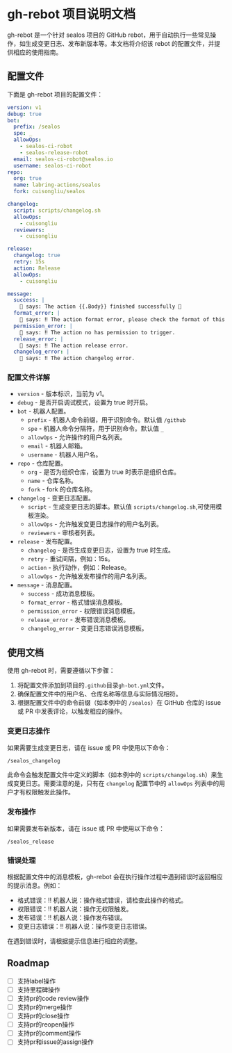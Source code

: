 # gh-rebot 项目说明文档

gh-rebot 是一个针对 sealos 项目的 GitHub rebot，用于自动执行一些常见操作，如生成变更日志、发布新版本等。本文档将介绍该 rebot 的配置文件，并提供相应的使用指南。

## 配置文件

下面是 gh-rebot 项目的配置文件：

```yaml
version: v1
debug: true
bot:
  prefix: /sealos
  spe: _
  allowOps:
    - sealos-ci-robot
    - sealos-release-robot
  email: sealos-ci-robot@sealos.io
  username: sealos-ci-robot
repo:
  org: true
  name: labring-actions/sealos
  fork: cuisongliu/sealos

changelog:
  script: scripts/changelog.sh
  allowOps:
    - cuisongliu
  reviewers:
    - cuisongliu

release:
  changelog: true
  retry: 15s
  action: Release
  allowOps:
    - cuisongliu

message:
  success: |
    🤖 says: The action {{.Body}} finished successfully 🎉
  format_error: |
    🤖 says: ‼️ The action format error, please check the format of this action.
  permission_error: |
    🤖 says: ‼️ The action no has permission to trigger.
  release_error: |
    🤖 says: ‼️ The action release error.
  changelog_error: |
    🤖 says: ‼️ The action changelog error.

```

### 配置文件详解

- `version` - 版本标识，当前为 v1。
- `debug` - 是否开启调试模式，设置为 true 时开启。
- `bot` \- 机器人配置。
   - `prefix` - 机器人命令前缀，用于识别命令。默认值 `/github`
   - `spe` - 机器人命令分隔符，用于识别命令。默认值 `_`
   - `allowOps` - 允许操作的用户名列表。
   - `email` - 机器人邮箱。
   - `username` - 机器人用户名。
- `repo` \- 仓库配置。
   - `org` - 是否为组织仓库，设置为 true 时表示是组织仓库。
   - `name` - 仓库名称。
   - `fork` - fork 的仓库名称。
- `changelog` \- 变更日志配置。
   - `script` - 生成变更日志的脚本。默认值 `scripts/changelog.sh`,可使用模板渲染。
   - `allowOps` - 允许触发变更日志操作的用户名列表。
   - `reviewers` - 审核者列表。
- `release` \- 发布配置。
   - `changelog` - 是否生成变更日志，设置为 true 时生成。
   - `retry` - 重试间隔，例如：15s。
   - `action` - 执行动作，例如：Release。
   - `allowOps` - 允许触发发布操作的用户名列表。
- `message` \- 消息配置。
   - `success` - 成功消息模板。
   - `format_error` - 格式错误消息模板。
   - `permission_error` - 权限错误消息模板。
   - `release_error` - 发布错误消息模板。
   - `changelog_error` - 变更日志错误消息模板。

## 使用文档

使用 gh-rebot 时，需要遵循以下步骤：

1. 将配置文件添加到项目的`.github`目录` gh-bot.yml `文件。
2. 确保配置文件中的用户名、仓库名称等信息与实际情况相符。
3. 根据配置文件中的命令前缀（如本例中的 `/sealos`）在 GitHub 仓库的 issue 或 PR 中发表评论，以触发相应的操作。

### 变更日志操作

如果需要生成变更日志，请在 issue 或 PR 中使用以下命令：

```bash
/sealos_changelog
```

此命令会触发配置文件中定义的脚本（如本例中的 `scripts/changelog.sh`）来生成变更日志。需要注意的是，只有在 `changelog` 配置节中的 `allowOps` 列表中的用户才有权限触发此操作。

### 发布操作

如果需要发布新版本，请在 issue 或 PR 中使用以下命令：

```
/sealos_release
```

### 错误处理

根据配置文件中的消息模板，gh-rebot 会在执行操作过程中遇到错误时返回相应的提示消息。例如：

- 格式错误：‼️ 机器人说：操作格式错误，请检查此操作的格式。
- 权限错误：‼️ 机器人说：操作无权限触发。
- 发布错误：‼️ 机器人说：操作发布错误。
- 变更日志错误：‼️ 机器人说：操作变更日志错误。

在遇到错误时，请根据提示信息进行相应的调整。


## Roadmap

- [ ] 支持label操作
- [ ] 支持里程碑操作
- [ ] 支持pr的code review操作
- [ ] 支持pr的merge操作
- [ ] 支持pr的close操作
- [ ] 支持pr的reopen操作
- [ ] 支持pr的comment操作
- [ ] 支持pr和issue的assign操作
